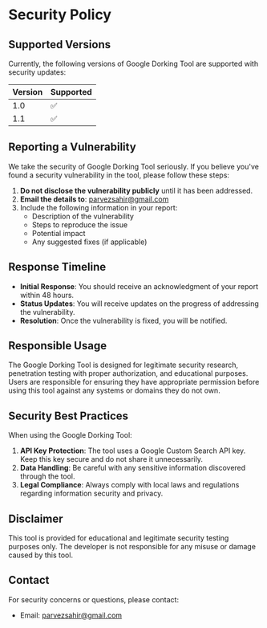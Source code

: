 # Security Policy

## Supported Versions

Currently, the following versions of Google Dorking Tool are supported with security updates:

| Version | Supported          |
| ------- | ------------------ |
| 1.0     | :white_check_mark: |
| 1.1     | :white_check_mark: |


## Reporting a Vulnerability

We take the security of Google Dorking Tool seriously. If you believe you've found a security vulnerability in the tool, please follow these steps:

1. **Do not disclose the vulnerability publicly** until it has been addressed.
2. **Email the details to**: parvezsahir@gmail.com
3. Include the following information in your report:
   - Description of the vulnerability
   - Steps to reproduce the issue
   - Potential impact
   - Any suggested fixes (if applicable)

## Response Timeline

- **Initial Response**: You should receive an acknowledgment of your report within 48 hours.
- **Status Updates**: You will receive updates on the progress of addressing the vulnerability.
- **Resolution**: Once the vulnerability is fixed, you will be notified.

## Responsible Usage

The Google Dorking Tool is designed for legitimate security research, penetration testing with proper authorization, and educational purposes. Users are responsible for ensuring they have appropriate permission before using this tool against any systems or domains they do not own.

## Security Best Practices

When using the Google Dorking Tool:

1. **API Key Protection**: The tool uses a Google Custom Search API key. Keep this key secure and do not share it unnecessarily.
2. **Data Handling**: Be careful with any sensitive information discovered through the tool.
3. **Legal Compliance**: Always comply with local laws and regulations regarding information security and privacy.

## Disclaimer

This tool is provided for educational and legitimate security testing purposes only. The developer is not responsible for any misuse or damage caused by this tool.

## Contact

For security concerns or questions, please contact:
- Email: parvezsahir@gmail.com
